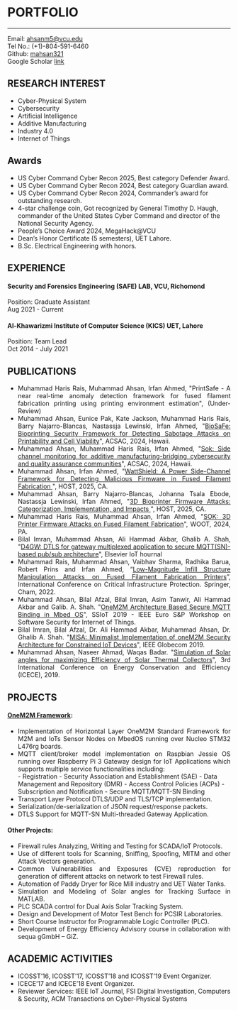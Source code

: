 # PORTFOLIO

---
Email: [ahsanm5@vcu.edu](mailto:ahsanm5@vcu.edu)
<br>
Tel No.: (+1)-804-591-6460
<br>
Github: [mahsan321](https://github.com/mahsan321)
<br>
Google Scholar [link](https://scholar.google.com/citations?user=he1clHEAAAAJ&hl=en&oi=sra)


## RESEARCH INTEREST  
* Cyber-Physical System
* Cybersecurity
* Artificial Intelligence
* Additive Manufacturing
* Industry 4.0
* Internet of Things

## Awards
* US Cyber Command Cyber Recon 2025, Best category Defender Award.
* US Cyber Command Cyber Recon 2024, Best category Guardian award.
* US Cyber Command Cyber Recon 2024, Commander’s award for outstanding research.
* 4-star challenge coin, Got recognized by General Timothy D. Haugh, commander of the United States Cyber Command and director of the National Security Agency.
* People’s Choice Award 2024, MegaHack@VCU
* Dean’s Honor Certificate (5 semesters), UET Lahore.
* B.Sc. Electrical Engineering with honors.

## EXPERIENCE
#### Security and Forensics Engineering (SAFE) LAB, VCU, Richomond
Position: Graduate Assistant
<br>
Aug 2021 - Current
#### Al-Khawarizmi Institute of Computer Science (KICS) UET, Lahore 
Position: Team Lead
<br>
Oct 2014 - July 2021

## PUBLICATIONS
* <div style="text-align: justify"> Muhammad Haris Rais, Muhammad Ahsan, Irfan Ahmed, "PrintSafe - A near real-time anomaly detection framework for fused filament fabrication printing using printing environment estimation", (Under-Review)</div>
* <div style="text-align: justify"> Muhammad Ahsan, Eunice Pak, Kate Jackson, Muhammad Haris Rais, Barry Najarro-Blancas, Nastassja Lewinski, Irfan Ahmed, "<a href="https://ieeexplore.ieee.org/document/10917538/">BioSaFe: Bioprinting Security Framework for Detecting Sabotage Attacks on Printability and Cell Viability</a>", ACSAC, 2024, Hawaii.</div>
* <div style="text-align: justify"> Muhammad Ahsan, Muhammad Haris Rais, Irfan Ahmed, "<a href="https://ieeexplore.ieee.org/document/10190501/">Sok: Side channel monitoring for additive manufacturing-bridging cybersecurity and quality assurance communities</a>", ACSAC, 2024, Hawaii.</div>
* <div style="text-align: justify"> Muhammad Ahsan, Irfan Ahmed, "<a href="https://ieeexplore.ieee.org/abstract/document/11050063">WattShield: A Power Side-Channel Framework for Detecting Malicious Firmware in Fused Filament Fabrication </a>", HOST, 2025, CA.</div>
* <div style="text-align: justify"> Muhammad Ahsan, Barry Najarro-Blancas, Johanna Tsala Ebode, Nastassja Lewinski, Irfan Ahmed, "<a href="https://ieeexplore.ieee.org/document/11050047">3D Bioprinter Firmware Attacks: Categorization, Implementation, and Impacts </a>", HOST, 2025, CA.</div>
* <div style="text-align: justify"> Muhammad Haris Rais, Muhammad Ahsan, Irfan Ahmed, "<a href="https://www.usenix.org/conference/woot24/presentation/rais">SOK: 3D Printer Firmware Attacks on Fused Filament Fabrication</a>", WOOT, 2024, PA.</div>
* <div style="text-align: justify"> Bilal Imran, Muhammad Ahsan, Ali Hammad Akbar, Ghalib A. Shah, "<a href="https://www.sciencedirect.com/science/article/pii/S2542660524001136">D4GW: DTLS for gateway multiplexed application to secure MQTT(SN)-based pub/sub architecture</a>", Elsevier IoT hournal</div>
* <div style="text-align: justify"> Muhammad Rais, Muhammad Ahsan, Vaibhav Sharma, Radhika Barua, Robert Prins and Irfan Ahmed, “<a href="https://link.springer.com/chapter/10.1007/978-3-031-20137-0_8">Low-Magnitude Infill Structure Manipulation Attacks on Fused Filament Fabrication Printers</a>”, International Conference on Critical Infrastructure Protection. Springer, Cham, 2022.</div>
* <div style="text-align: justify"> Muhammad Ahsan, Bilal Afzal, Bilal Imran, Asim Tanwir, Ali Hammad Akbar and Galib. A. Shah. "<a href="https://ieeexplore.ieee.org/abstract/document/8802473">OneM2M Architecture Based Secure MQTT Binding in Mbed OS</a>", SSIoT 2019 - IEEE Euro S&P Workshop on Software Security for Internet of Things.</div>
* <div style="text-align: justify"> Bilal Imran, Bilal Afzal, Dr. Ali Hammad Akbar, Muhammad Ahsan, Dr. Ghalib A. Shah. "<a href = "https://ieeexplore.ieee.org/abstract/document/9013863">MISA: Minimalist Implementation of oneM2M Security Architecture for Constrained IoT Devices</a>", IEEE Globecom 2019.</div>
* <div style="text-align: justify"> Muhammad Ahsan, Naseer Ahmad, Waqas Badar. "<a href="https://ieeexplore.ieee.org/abstract/document/8921376">Simulation of Solar angles for maximizing Efficiency of Solar Thermal Collectors</a>", 3rd International Conference on Energy Conservation and Efficiency (ICECE), 2019.</div>



## PROJECTS
#### [OneM2M Framework](https://github.com/AikM2M):
* <div style="text-align: justify">Implementation of Horizontal Layer OneM2M Standard Framework for M2M and IoTs Sensor Nodes on MbedOS running over Nucleo STM32 L476rg boards.</div>
* <div style="text-align: justify">MQTT client/broker model implementation on Raspbian Jessie OS running over Raspberry Pi 3 Gateway design for IoT Applications which supports multiple service functionalities including:</div>
    - Registration
    - Security Association and Establishment (SAE)
    - Data Management and Repository (DMR)
    - Access Control Policies (ACPs)
    - Subscription and Notification
    - Secure MQTT/MQTT-SN Binding
* Transport Layer Protocol DTLS/UDP and TLS/TCP implementation.
* Serialization/de-serialization of JSON request/response packets.
* DTLS Support for MQTT-SN Multi-threaded Gateway Application.

#### Other Projects:
* <div style="text-align: justify">Firewall rules Analyzing, Writing and Testing for SCADA/IoT Protocols. </div>
* <div style="text-align: justify">Use of different tools for Scanning, Sniffing, Spoofing, MITM and other Attack Vectors generation. </div>
* <div style="text-align: justify">Common Vulnerabilities and Exposures (CVE) reproduction for generation of different attacks on network to test Firewall rules. </div>
* <div style="text-align: justify">Automation of Paddy Dryer for Rice Mill industry and UET Water Tanks. </div>
* <div style="text-align: justify">Simulation and Modeling of Solar angles for Tracking Surface in MATLAB. </div>
* <div style="text-align: justify">PLC SCADA control for Dual Axis Solar Tracking System. </div>
* <div style="text-align: justify">Design and Development of Motor Test Bench for PCSIR Laboratories. </div>
* <div style="text-align: justify">Short Course Instructor for Programmable Logic Controller (PLC). </div>
* <div style="text-align: justify">Development of Energy Efficiency Advisory course in collaboration with sequa gGmbH – GiZ. </div>

## ACADEMIC ACTIVITIES
* ICOSST’16, ICOSST’17, ICOSST’18 and ICOSST’19 Event Organizer.
* ICECE’17 and ICECE’18 Event Organizer.
* Reviewer Services: IEEE IoT Journal, FSI Digital Investigation, Computers & Security, ACM Transactions on Cyber-Physical Systems
